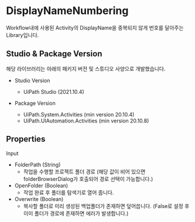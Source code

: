 # DisplayNameNumbering

Workflow내에 사용된 Activity의 DisplayName을 중복되지 않게 번호를 달아주는 Library입니다.

Studio & Package Version
---

해당 라이브러리는 아래의 패키지 버전 및 스튜디오 사양으로 개발했습니다.

- Studio Version
  - UiPath Studio (2021.10.4)

- Package Version
  - UiPath.System.Activities (min version 20.10.4)
  - UiPath.UIAutomation.Activities (min version 20.10.8)

Properties
---
Input
- FolderPath (String) 
  - 작업을 수행할 프로젝트 폴더 경로 (해당 값이 비어 있으면 folderBrowserDialog가 호출되어 경로 선택이 가능합니다.)
- OpenFolder (Boolean) 
  - 작업 완료 후 폴더를 탐색기로 열어 줍니다.
- Overwrite (Boolean) 
  - 복사할 폴더로 미리 생성된 백업폴더가 존재하면 덮어씁니다. (False로 설정 후 이미 폴더가 경로에 존재하면 에러가 발생합니다.)

